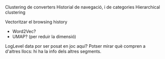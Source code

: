 Clustering de converters
Historial de navegació, i de categories
Hierarchical clustering

Vectoritzar el browsing history
- Word2Vec?
- UMAP? (per reduir la dimensió)

LogLevel data por ser posat en joc aquí?
Potser mirar què compren a d'altres llocs: hi ha la info dels altres segments.